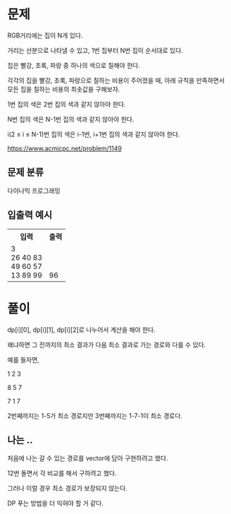 # 문제

RGB거리에는 집이 N개 있다. 

거리는 선분으로 나타낼 수 있고, 1번 집부터 N번 집이 순서대로 있다.

집은 빨강, 초록, 파랑 중 하나의 색으로 칠해야 한다. 

각각의 집을 빨강, 초록, 파랑으로 칠하는 비용이 주어졌을 때, 아래 규칙을 만족하면서 모든 집을 칠하는 비용의 최솟값을 구해보자.

1번 집의 색은 2번 집의 색과 같지 않아야 한다.

N번 집의 색은 N-1번 집의 색과 같지 않아야 한다.

i(2 ≤ i ≤ N-1)번 집의 색은 i-1번, i+1번 집의 색과 같지 않아야 한다.

https://www.acmicpc.net/problem/1149

## 문제 분류

다이나믹 프로그래밍

## 입출력 예시

<table>
  <tr>
    <th>입력</th>
    <th>출력</th>
  </tr>
  <tr>
    <td>3<br>26 40 83<br>49 60 57<br>13 89 99</td>
    <td><br><br><br>96</td>
  </tr>
</table>

# 풀이

dp[i][0], dp[i][1], dp[i][2]로 나누어서 계산을 해야 한다.

왜냐하면 그 전까지의 최소 결과가 다음 최소 결과로 가는 경로와 다를 수 있다.

예를 들자면,

1 2 3

8 5 7

7 1 7

2번째까지는 1-5가 최소 경로지만 3번째까지는 1-7-1이 최소 경로다.

## 나는 ..

처음에 나는 갈 수 있는 경로를 vector에 담아 구현하려고 했다.

12번 돌면서 각 비교를 해서 구하려고 했다.

그러나 이럴 경우 최소 경로가 보장되지 않는다.

DP 푸는 방법을 더 익혀야 할 거 같다.
